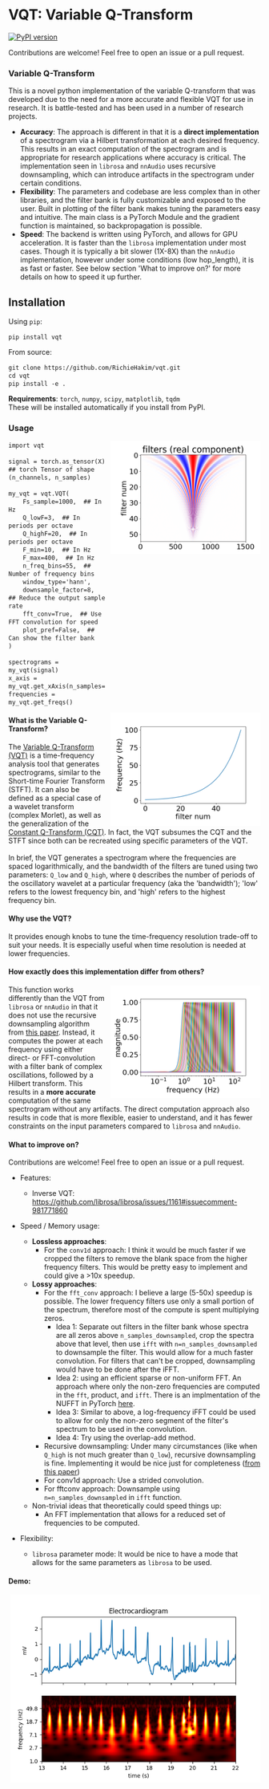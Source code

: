 # VQT: Variable Q-Transform
[![PyPI
version](https://badge.fury.io/py/vqt.svg)](https://badge.fury.io/py/vqt)

Contributions are welcome! Feel free to open an issue or a pull request.

### Variable Q-Transform

This is a novel python implementation of the variable Q-transform that was
developed due to the need for a more accurate and flexible VQT for use in
research. It is battle-tested and has been used in a number of research
projects. <br>
- **Accuracy**: The approach is different in that it is a **direct
implementation** of a spectrogram  via a Hilbert transformation at each desired
frequency. This results in an exact computation of the spectrogram and is
appropriate for research applications where accuracy is critical. The
implementation seen in `librosa` and `nnAudio` uses recursive downsampling,
which can introduce artifacts in the spectrogram under certain conditions.
- **Flexibility**: The parameters and codebase are less complex than in other
libraries, and the filter bank is fully customizable and exposed to the user.
Built in plotting of the filter bank makes tuning the parameters easy and
intuitive. The main class is a PyTorch Module and the gradient function is
maintained, so backpropagation is possible.
- **Speed**: The backend is written using PyTorch, and allows for GPU
acceleration. It is faster than the `librosa` implementation under most cases.
Though it is typically a bit slower (1X-8X) than the `nnAudio` implementation,
however under some conditions (low hop_length), it is as fast or faster. See
below section 'What to improve on?' for more details on how to speed it up
further.


## Installation
Using `pip`: 
```
pip install vqt
```

From source:
```
git clone https://github.com/RichieHakim/vqt.git
cd vqt
pip install -e .
```

**Requirements**: `torch`, `numpy`, `scipy`, `matplotlib`, `tqdm` <br>
These will be installed automatically if you install from PyPI.
  
### Usage
<img src="docs/media/filter_bank.png" alt="filter_bank" width="300"
align="right"  style="margin-left: 10px"/>

```
import vqt

signal = torch.as_tensor(X)  ## torch Tensor of shape (n_channels, n_samples)

my_vqt = vqt.VQT(
    Fs_sample=1000,  ## In Hz
    Q_lowF=3,  ## In periods per octave
    Q_highF=20,  ## In periods per octave
    F_min=10,  ## In Hz
    F_max=400,  ## In Hz
    n_freq_bins=55,  ## Number of frequency bins
    window_type='hann',
    downsample_factor=8,  ## Reduce the output sample rate
    fft_conv=True,  ## Use FFT convolution for speed
    plot_pref=False,  ## Can show the filter bank
)

spectrograms = my_vqt(signal)
x_axis = my_vqt.get_xAxis(n_samples=signal.shape[1])
frequencies = my_vqt.get_freqs()
```
<img src="docs/media/freqs.png" alt="freqs" width="300"  align="right"
style="margin-left: 10px"/>

#### What is the Variable Q-Transform?

The [Variable Q-Transform
(VQT)](https://en.wikipedia.org/wiki/Constant-Q_transform#Variable-Q_bandwidth_calculation)
is a time-frequency analysis tool that generates spectrograms, similar to the
Short-time Fourier Transform (STFT). It can also be defined as a special case of
a wavelet transform (complex Morlet), as well as the generalization of the
[Constant Q-Transform
(CQT)](https://en.wikipedia.org/wiki/Constant-Q_transform). In fact, the VQT
subsumes the CQT and the STFT since both can be recreated using specific
parameters of the VQT. <br>
<br>
In brief, the VQT generates a spectrogram where the frequencies are spaced
logarithmically, and the bandwidth of the filters are tuned using two
parameters: `Q_low` and `Q_high`, where `Q` describes the number of periods of
the oscillatory wavelet at a particular frequency (aka the 'bandwidth'); 'low'
refers to the lowest frequency bin, and 'high' refers to the highest frequency
bin.

#### Why use the VQT?

It provides enough knobs to tune the time-frequency resolution trade-off to suit
your needs. It is especially useful when time resolution is needed at lower
frequencies.

#### How exactly does this implementation differ from others?
<img src="docs/media/freq_response.png" alt="freq_response" width="300"
align="right"  style="margin-left: 10px"/>

This function works differently than the VQT from `librosa` or `nnAudio` in that
it does not use the recursive downsampling algorithm from [this
paper](http://academics.wellesley.edu/Physics/brown/pubs/effalgV92P2698-P2701.pdf).
Instead, it computes the power at each frequency using either direct- or
FFT-convolution with a filter bank of complex oscillations, followed by a
Hilbert transform. This results in a **more accurate** computation of the same
spectrogram without any artifacts. The direct computation approach also results
in code that is more flexible, easier to understand, and it has fewer
constraints on the input parameters compared to `librosa` and `nnAudio`.

#### What to improve on?
Contributions are welcome! Feel free to open an issue or a pull request.

- Features:
  - Inverse VQT: https://github.com/librosa/librosa/issues/1161#issuecomment-981771860

- Speed / Memory usage:
  - **Lossless approaches**:
    - For the `conv1d` approach: I think it would be much faster if we cropped
      the filters to remove the blank space from the higher frequency filters.
      This would be pretty easy to implement and could give a >10x speedup.
  - **Lossy approaches**:
    - For the `fft_conv` approach: I believe a large (5-50x) speedup is
      possible. The lower frequency filters use only a small portion of the
      spectrum, therefore most of the compute is spent multiplying zeros.
      - Idea 1: Separate out filters in the filter bank whose spectra are all
        zeros above `n_samples_downsampled`, crop the spectra above that level,
        then use `ifft` with `n=n_samples_downsampled` to downsample the filter.
        This would allow for a much faster convolution. For filters that can't
        be cropped, downsampling would have to be done after the iFFT.
      - Idea 2: using an efficient sparse or non-uniform FFT. An approach where
        only the non-zero frequencies are computed in the `fft`, product, and
        `ifft`. There is an implmentation of the NUFFT in PyTorch
        [here](https://github.com/mmuckley/torchkbnufft).
      - Idea 3: Similar to above, a log-frequency iFFT could be used to allow
        for only the non-zero segment of the filter's spectrum to be used in the
        convolution.
      - Idea 4: Try using the overlap-add method.
    - Recursive downsampling: Under many circumstances (like when `Q_high` is
      not much greater than `Q_low`), recursive downsampling is fine.
      Implementing it would be nice just for completeness ([from this
      paper](http://academics.wellesley.edu/Physics/brown/pubs/effalgV92P2698-P2701.pdf))
    - For conv1d approach: Use a strided convolution.
    - For fftconv approach: Downsample using `n=n_samples_downsampled` in `ifft`
      function.
  - Non-trivial ideas that theoretically could speed things up:
    - An FFT implementation that allows for a reduced set of frequencies to be
      computed.
- Flexibility:
  - `librosa` parameter mode: It would be nice to have a mode that allows for
    the same parameters as `librosa` to be used.

#### Demo:
<img src="docs/media/example_ECG.png" alt="ECG" width="500"  align="right"
style="margin-left: 10px"/>

```
import vqt
import numpy as np
import torch
import matplotlib.pyplot as plt
import scipy

data_ecg = torch.as_tensor(scipy.datasets.electrocardiogram()[:10000])
sample_rate = 360

my_vqt = vqt.VQT(
    Fs_sample=sample_rate,
    Q_lowF=2,
    Q_highF=8,
    F_min=1,
    F_max=120,
    n_freq_bins=150,
    win_size=1501,
    window_type='gaussian',
    downsample_factor=8,
    padding='same',
    fft_conv=True,
    take_abs=True,
    plot_pref=False,
)

specs = my_vqt(data_ecg)
xaxis = my_vqt.get_xAxis(n_samples=data_ecg.shape[0])
freqs = my_vqt.get_freqs()

fig, axs = plt.subplots(nrows=2, ncols=1, sharex=True, )
axs[0].plot(np.arange(data_ecg.shape[0]) / sample_rate, data_ecg)
axs[0].title.set_text('Electrocardiogram')
axs[1].pcolor(
    xaxis / sample_rate, 
    np.arange(specs[0].shape[0]), specs[0] * (freqs)[:, None], 
    vmin=0, 
    vmax=30,
    cmap='hot',
)
axs[1].set_yticks(np.arange(specs.numpy()[0].shape[0])[::10], np.round(freqs.numpy()[::10], 1));
axs[1].set_xlim([13, 22])
axs[0].set_ylabel('mV')
axs[1].set_ylabel('frequency (Hz)')
axs[1].set_xlabel('time (s)')
plt.show()
```
